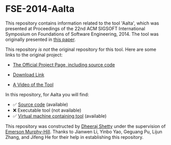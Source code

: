 # FSE-2014-Aalta
This repository contains information related to the tool 'Aalta', which was presented at Proceedings of the 22nd ACM SIGSOFT International Symposium on Foundations of Software Engineering, 2014. The tool was originally presented in [this paper](http://dl.acm.org/citation.cfm?id=2661669).

This repository _is not_ the original repository for this tool. Here are some links to the original project:

* [The Official Project Page, including source code](http://lab205.org/aalta/)

* [Download Link](http://lab205.org/aalta/data/Aalta_v2.0.zip)

* [A Video of the Tool](http://lab205.org/aalta/data/aalta.mpg)

In this repository, for Aalta you will find:

* :white_check_mark: [Source code](https://github.com/SoftwareEngineeringToolDemos/FSE-2014-Aalta/tree/master/) (available)
* :x: Executable tool (not available)
* :white_check_mark: [Virtual machine containing tool](http://go.ncsu.edu/SE-tool-VMs) (available)

This repository was constructed by [Dheeraj Shetty](https://github.com/DheerajSShetty) under the supervision of [Emerson Murphy-Hill](https://github.com/CaptainEmerson). Thanks to Jianwen Li, Yinbo Yao, Geguang Pu, Lijun Zhang, and Jifeng He for their help in establishing this repository.
